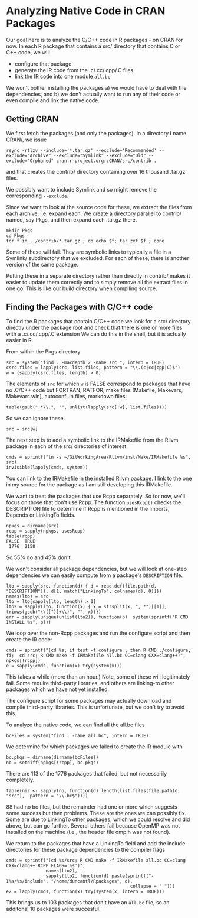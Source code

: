 # Analyzing Native Code in CRAN Packages

Our goal here is to analyze the C/C++ code in R packages -  on CRAN for now.
In each R package that contains a src/ directory that contains C or C++ code, 
we will
+ configure that package 
+ generate the IR code from the .c/.cc/.cpp/.C files 
+ link the IR code into one module `all.bc`

We won't bother installing the packages a) we would have to deal with the dependencies,
and b) we don't actually want to run any of their code or even compile and link
the native code.

## Getting CRAN

We first fetch the packages (and only the packages).
In a directory I name CRAN/, we issue
```
rsync -rtlzv --include='*.tar.gz' --exclude='Recommended' --exclude="Archive" --exclude="Symlink" --exclude="Old" --exclude="Orphaned" cran.r-project.org::CRAN/src/contrib .
```
and that creates the contrib/ directory containing over 16 thousand .tar.gz files.

We possibly want to include Symlink and so might remove the corresponding `--exclude`.

Since we want to look at the source code for these, we extract the files from each archive,
i.e. expand each.  We create a directory parallel to contrib/ named, say Pkgs, and
then expand each .tar.gz there.  
```
mkdir Pkgs
cd Pkgs
for f in ../contrib/*.tar.gz ; do echo $f; tar zxf $f ; done
```
Some of these will fail. They are symbolic links to typically a file in a Symlink/ subdirectory that
we excluded. For each of these, there is another version of the same package.

Putting these in a separate directory rather than directly in contrib/ makes it easier to update
them correctly and to simply remove all the extract files in one go.
This is like our build directory when compiling source.


## Finding the Packages with C/C++ code

To find the R packages that contain C/C++ code we look for
a src/ directory directly under the package root
and check that there is one or more files with a .c/.cc/.cpp/.C extension
We can do this in the shell, but it is actually easier in R.

From within the Pkgs directory
```
src = system("find . -maxdepth 2 -name src ", intern = TRUE)
csrc.files = lapply(src, list.files, pattern = "\\.(c|cc|cpp|C)$")
w = (sapply(csrc.files, length) > 0)
```
The elements of `src` for which `w` is FALSE correspond to packages
that have no .C/C++ code but FORTRAN, RATFOR, make files (Makefile, Makevars, Makevars.win),
autoconf .in files, markdown files:
```
table(gsub(".*\\.", "", unlist(lapply(src[!w], list.files))))
```
So we can ignore these.

```
src = src[w]
```


The next step is to add a symbolic link to the IRMakefile from the Rllvm package in each of the src/
directories of interest.
```
cmds = sprintf("ln -s ~/GitWorkingArea/Rllvm/inst/Make/IRMakefile %s", src)
invisible(lapply(cmds, system))
```
You can link to the IRMakefile in the installed  Rllvm package. I link to the one in my source for
the package as I am still developing this IRMakefile.


We want to treat the packages that use Rcpp separately. So for now, we'll focus on those that don't use Rcpp.
The function `usesRcpp()` checks the DESCRIPTION file to determine if Rcpp is mentioned in the
Imports, Depends or LinkingTo fields.
```
npkgs = dirname(src)
rcpp = sapply(npkgs, usesRcpp)
table(rcpp)
FALSE  TRUE
 1776  2158
```
So 55% do and 45% don't.


We won't consider all package dependencies, but we will look at one-step dependencies we can
easily compute from a package's `DESCRIPTION` file.
```
lto = sapply(src, function(d) { d = read.dcf(file.path(d, "DESCRIPTION")); d[1, match("LinkingTo", colnames(d), 0)]})
names(lto) = src
lto = lto[sapply(lto, length) > 0]
lto2 = sapply(lto, function(x) { x = strsplit(x, ", *")[[1]]; trimws(gsub("\\([^)]+\\)", "", x))})
err = sapply(unique(unlist(lto2)), function(p)  system(sprintf("R CMD INSTALL %s", p)))
```


We loop over the non-Rcpp packages and run the configure script and then create the IR code:
```
cmds = sprintf("(cd %s; if test -f configure ; then R CMD ./configure; fi;  cd src; R CMD make -f IRMakefile all.bc CC=clang CXX=clang++)", npkgs[!rcpp])
e = sapply(cmds, function(x) try(system(x)))
```
This takes a while (more than an hour.)
Note, some of these will legitimately fail. 
Some require third-party libraries, and others are linking-to other packages which we have not yet installed.

The configure script for some packages may actually download and compile third-party libraries. This
is unfortunate, but we don't try to avoid this.


To analyze the native code, we can find all the all.bc files
```
bcFiles = system("find . -name all.bc", intern = TRUE)
```

We determine for which packages we failed to create the IR module with
```
bc.pkgs = dirname(dirname(bcFiles))
no = setdiff(npkgs[!rcpp], bc.pkgs)
```
There are 113 of the 1776 packages that failed, but not necessarily completely.

```
table(nir <- sapply(no, function(d) length(list.files(file.path(d, "src"),  pattern = "\\.bc$"))))
```
88 had no bc files, but the remainder had one or more which suggests some success but then
problems.  These are the ones we can possibly fix.
Some are due to LinkingTo other packages, which we could resolve and did above, but can go further.
Several others fail because OpenMP was not installed on the machine (i.e., the header file omp.h was not found).




We return to the packages that have a LinkingTo field and add the include directories for these
package dependencies to the compiler flags
```
cmds = sprintf("(cd %s/src; R CMD make -f IRMakefile all.bc CC=clang CXX=clang++ RCPP_FLAGS='%s')",
               names(lto2), 
			   sapply(lto2, function(d) paste(sprintf("-I%s/%s/include", "/home/duncantl/Rpackages", d), 
                    		                   collapse = " ")))
e2 = lapply(cmds, function(x) try(system(x, intern = TRUE)))
```
This brings us to 103 packages that don't have an `all.bc` file, so an additonal 10 packages were succesful.
